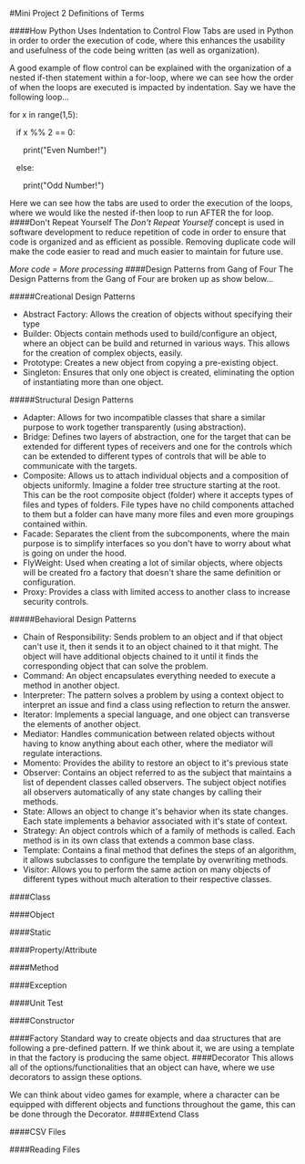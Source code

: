 #Mini Project 2 Definitions of Terms

####How Python Uses Indentation to Control Flow
Tabs are used in Python in order to order the execution of code, where this enhances the usability and usefulness of the 
code being written (as well as organization).

A good example of flow control can be explained with the organization of a nested if-then statement within a for-loop, 
where we can see how the order of when the loops are executed is impacted by indentation.
Say we have the following loop...

for x in range(1,5):

&nbsp;&nbsp;&nbsp;if x %% 2 == 0:

&nbsp;&nbsp;&nbsp;&nbsp;&nbsp;&nbsp;print("Even Number!")

&nbsp;&nbsp;&nbsp;else:

&nbsp;&nbsp;&nbsp;&nbsp;&nbsp;&nbsp;print("Odd Number!")

Here we can see how the tabs are used to order the execution of the loops, where we would like the nested if-then loop 
to run AFTER the for loop.
####Don't Repeat Yourself
The _Don't Repeat Yourself_ concept is used in software development to reduce repetition of code in order to ensure that
code is organized and as efficient as possible. Removing duplicate code will make the code easier to read and much easier
to maintain for future use.

*More code = More processing*
####Design Patterns from Gang of Four
The Design Patterns from the Gang of Four are broken up as show below...

#####Creational Design Patterns
- Abstract Factory: Allows the creation of objects without specifying their type
- Builder: Objects contain methods used to build/configure an object, where an object can be build and returned in
various ways. This allows for the creation of complex objects, easily.
- Prototype: Creates a new object from copying a pre-existing object.
- Singleton: Ensures that only one object is created, eliminating the option of instantiating more than one object.

#####Structural Design Patterns
- Adapter: Allows for two incompatible classes that share a similar purpose to work together transparently (using 
abstraction).
- Bridge: Defines two layers of abstraction, one for the target that can be extended for different types of receivers
and one for the controls which can be extended to different types of controls that will be able to communicate with the
targets.
- Composite: Allows us to attach individual objects and a composition of objects uniformly. Imagine a folder tree
structure starting at the root. This can be the root composite object (folder) where it accepts types of files and types
of folders. File types have no child components attached to them but a folder can have many more files and even more
groupings contained within.
- Facade: Separates the client from the subcomponents, where the main purpose is to simplify interfaces so you don't
have to worry about what is going on under the hood.
- FlyWeight: Used when creating a lot of similar objects, where objects will be created fro a factory that doesn't share
the same definition or configuration.
- Proxy: Provides a class with limited access to another class to increase security controls.

#####Behavioral Design Patterns
- Chain of Responsibility: Sends problem to an object and if that object can't use it, then it sends it to an object
chained to it that might. The object will have additional objects chained to it until it finds the corresponding object
that can solve the problem.
- Command: An object encapsulates everything needed to execute a method in another object.
- Interpreter: The pattern solves a problem by using a context object to interpret an issue and find a class using
reflection to return the answer.
- Iterator: Implements a special language, and one object can transverse the elements of another object.
- Mediator: Handles communication between related objects without having to know anything about each other, where the
mediator will regulate interactions.
- Momento: Provides the ability to restore an object to it's previous state
- Observer: Contains an object referred to as the subject that maintains a list of dependent classes called observers.
The subject object notifies all observers automatically of any state changes by calling their methods.
- State: Allows an object to change it's behavior when its state changes. Each state implements a behavior associated
with it's state of context.
- Strategy: An object controls which of a family of methods is called. Each method is in its own class that extends a
common base class.
- Template: Contains a final method that defines the steps of an algorithm, it allows subclasses to configure the
template by overwriting methods.
- Visitor: Allows you to perform the same action on many objects of different types without much alteration to their
respective classes.

####Class

####Object

####Static

####Property/Attribute

####Method

####Exception

####Unit Test

####Constructor

####Factory
Standard way to create objects and daa structures that are following a pre-defined pattern. If we think about it, we are
using a template in that the factory is producing the same object.
####Decorator
This allows all of the options/functionalities that an object can have, where we use decorators to assign these options.

We can think about video games for example, where a character can be equipped with different objects and functions
throughout the game, this can be done through the Decorator.
####Extend Class

####CSV Files

####Reading Files
